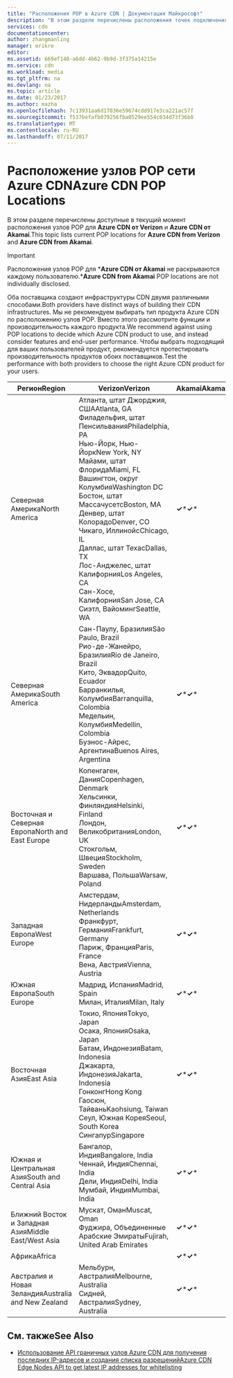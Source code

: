 ```yaml
---
title: "Расположения POP в Azure CDN | Документация Майкрософт"
description: "В этом разделе перечислены расположения точек подключения сети доставки содержимого Azure (CDN)."
services: cdn
documentationcenter: 
author: zhangmanling
manager: erikre
editor: 
ms.assetid: 669ef140-a6dd-4b62-9b9d-3f375a14215e
ms.service: cdn
ms.workload: media
ms.tgt_pltfrm: na
ms.devlang: na
ms.topic: article
ms.date: 01/23/2017
ms.author: mazha
ms.openlocfilehash: 7c13931aa6d17036e59674cdd917e3ca221ac57f
ms.sourcegitcommit: f537befafb079256fba0529ee554c034d73f36b0
ms.translationtype: MT
ms.contentlocale: ru-RU
ms.lasthandoff: 07/11/2017
---
```

# <a name="azure-cdn-pop-locations"></a><span data-ttu-id="af5ff-103">Расположение узлов POP сети Azure CDN</span><span class="sxs-lookup"><span data-stu-id="af5ff-103">Azure CDN POP Locations</span></span>
<span data-ttu-id="af5ff-104">В этом разделе перечислены доступные в текущий момент расположения узлов POP для **Azure CDN от Verizon** и **Azure CDN от Akamai**.</span><span class="sxs-lookup"><span data-stu-id="af5ff-104">This topic lists current POP locations for **Azure CDN from Verizon** and **Azure CDN from Akamai**.</span></span>

> [!IMPORTANT]
> <span data-ttu-id="af5ff-105">Расположения узлов POP для \***Azure CDN от Akamai** не раскрываются каждому пользователю.</span><span class="sxs-lookup"><span data-stu-id="af5ff-105">\***Azure CDN from Akamai** POP locations are not individually disclosed.</span></span>  
> 
> <span data-ttu-id="af5ff-106">Оба поставщика создают инфраструктуры CDN двумя различными способами.</span><span class="sxs-lookup"><span data-stu-id="af5ff-106">Both providers have distinct ways of building their CDN infrastructures.</span></span>  <span data-ttu-id="af5ff-107">Мы не рекомендуем выбирать тип продукта Azure CDN по расположению узлов POP. Вместо этого рассмотрите функции и производительность каждого продукта.</span><span class="sxs-lookup"><span data-stu-id="af5ff-107">We recommend against using POP locations to decide which Azure CDN product to use, and instead consider features and end-user performance.</span></span>  <span data-ttu-id="af5ff-108">Чтобы выбрать подходящий для ваших пользователей продукт, рекомендуется протестировать производительность продуктов обоих поставщиков.</span><span class="sxs-lookup"><span data-stu-id="af5ff-108">Test the performance with both providers to choose the right Azure CDN product for your users.</span></span> 
> 
> 

| <span data-ttu-id="af5ff-109">Регион</span><span class="sxs-lookup"><span data-stu-id="af5ff-109">Region</span></span> | <span data-ttu-id="af5ff-110">Verizon</span><span class="sxs-lookup"><span data-stu-id="af5ff-110">Verizon</span></span> | <span data-ttu-id="af5ff-111">Akamai</span><span class="sxs-lookup"><span data-stu-id="af5ff-111">Akamai</span></span> |
| --- | --- | --- |
| <span data-ttu-id="af5ff-112">Северная Америка</span><span class="sxs-lookup"><span data-stu-id="af5ff-112">North America</span></span> |<span data-ttu-id="af5ff-113">Атланта, штат Джорджия, США</span><span class="sxs-lookup"><span data-stu-id="af5ff-113">Atlanta, GA</span></span><br /><span data-ttu-id="af5ff-114">Филадельфия, штат Пенсильвания</span><span class="sxs-lookup"><span data-stu-id="af5ff-114">Philadelphia, PA</span></span><br /><span data-ttu-id="af5ff-115">Нью-Йорк, Нью-Йорк</span><span class="sxs-lookup"><span data-stu-id="af5ff-115">New York, NY</span></span><br /><span data-ttu-id="af5ff-116">Майами, штат Флорида</span><span class="sxs-lookup"><span data-stu-id="af5ff-116">Miami, FL</span></span><br /><span data-ttu-id="af5ff-117">Вашингтон, округ Колумбия</span><span class="sxs-lookup"><span data-stu-id="af5ff-117">Washington DC</span></span><br /><span data-ttu-id="af5ff-118">Бостон, штат Массачусетс</span><span class="sxs-lookup"><span data-stu-id="af5ff-118">Boston, MA</span></span><br /><span data-ttu-id="af5ff-119">Денвер, штат Колорадо</span><span class="sxs-lookup"><span data-stu-id="af5ff-119">Denver, CO</span></span><br /><span data-ttu-id="af5ff-120">Чикаго, Иллинойс</span><span class="sxs-lookup"><span data-stu-id="af5ff-120">Chicago, IL</span></span><br /><span data-ttu-id="af5ff-121">Даллас, штат Техас</span><span class="sxs-lookup"><span data-stu-id="af5ff-121">Dallas, TX</span></span><br /><span data-ttu-id="af5ff-122">Лос-Анджелес, штат Калифорния</span><span class="sxs-lookup"><span data-stu-id="af5ff-122">Los Angeles, CA</span></span><br /><span data-ttu-id="af5ff-123">Сан-Хосе, Калифорния</span><span class="sxs-lookup"><span data-stu-id="af5ff-123">San Jose, CA</span></span><br /><span data-ttu-id="af5ff-124">Сиэтл, Вайоминг</span><span class="sxs-lookup"><span data-stu-id="af5ff-124">Seattle, WA</span></span> |<span data-ttu-id="af5ff-125">**&#x2713;**\*</span><span class="sxs-lookup"><span data-stu-id="af5ff-125">**&#x2713;**\*</span></span> |
| <span data-ttu-id="af5ff-126">Северная Америка</span><span class="sxs-lookup"><span data-stu-id="af5ff-126">South America</span></span> |<span data-ttu-id="af5ff-127">Сан-Паулу, Бразилия</span><span class="sxs-lookup"><span data-stu-id="af5ff-127">São Paulo, Brazil</span></span><br /><span data-ttu-id="af5ff-128">Рио-де-Жанейро, Бразилия</span><span class="sxs-lookup"><span data-stu-id="af5ff-128">Rio de Janeiro, Brazil</span></span><br /><span data-ttu-id="af5ff-129">Кито, Эквадор</span><span class="sxs-lookup"><span data-stu-id="af5ff-129">Quito, Ecuador</span></span><br /><span data-ttu-id="af5ff-130">Барранкилья, Колумбия</span><span class="sxs-lookup"><span data-stu-id="af5ff-130">Barranquilla, Colombia</span></span><br /><span data-ttu-id="af5ff-131">Медельин, Колумбия</span><span class="sxs-lookup"><span data-stu-id="af5ff-131">Medellin, Colombia</span></span><br/><span data-ttu-id="af5ff-132">Буэнос-Айрес, Аргентина</span><span class="sxs-lookup"><span data-stu-id="af5ff-132">Buenos Aires, Argentina</span></span> |<span data-ttu-id="af5ff-133">**&#x2713;**\*</span><span class="sxs-lookup"><span data-stu-id="af5ff-133">**&#x2713;**\*</span></span> |
| <span data-ttu-id="af5ff-134">Восточная и Северная Европа</span><span class="sxs-lookup"><span data-stu-id="af5ff-134">North and East Europe</span></span> |<span data-ttu-id="af5ff-135">Копенгаген, Дания</span><span class="sxs-lookup"><span data-stu-id="af5ff-135">Copenhagen, Denmark</span></span><br /><span data-ttu-id="af5ff-136">Хельсинки, Финляндия</span><span class="sxs-lookup"><span data-stu-id="af5ff-136">Helsinki, Finland</span></span><br /><span data-ttu-id="af5ff-137">Лондон, Великобритания</span><span class="sxs-lookup"><span data-stu-id="af5ff-137">London, UK</span></span><br /><span data-ttu-id="af5ff-138">Стокгольм, Швеция</span><span class="sxs-lookup"><span data-stu-id="af5ff-138">Stockholm, Sweden</span></span><br /><span data-ttu-id="af5ff-139">Варшава, Польша</span><span class="sxs-lookup"><span data-stu-id="af5ff-139">Warsaw, Poland</span></span> |<span data-ttu-id="af5ff-140">**&#x2713;**\*</span><span class="sxs-lookup"><span data-stu-id="af5ff-140">**&#x2713;**\*</span></span> |
| <span data-ttu-id="af5ff-141">Западная Европа</span><span class="sxs-lookup"><span data-stu-id="af5ff-141">West Europe</span></span> |<span data-ttu-id="af5ff-142">Амстердам, Нидерланды</span><span class="sxs-lookup"><span data-stu-id="af5ff-142">Amsterdam, Netherlands</span></span><br /><span data-ttu-id="af5ff-143">Франкфурт, Германия</span><span class="sxs-lookup"><span data-stu-id="af5ff-143">Frankfurt, Germany</span></span><br /><span data-ttu-id="af5ff-144">Париж, Франция</span><span class="sxs-lookup"><span data-stu-id="af5ff-144">Paris, France</span></span><br /><span data-ttu-id="af5ff-145">Вена, Австрия</span><span class="sxs-lookup"><span data-stu-id="af5ff-145">Vienna, Austria</span></span> |<span data-ttu-id="af5ff-146">**&#x2713;**\*</span><span class="sxs-lookup"><span data-stu-id="af5ff-146">**&#x2713;**\*</span></span> |
| <span data-ttu-id="af5ff-147">Южная Европа</span><span class="sxs-lookup"><span data-stu-id="af5ff-147">South Europe</span></span> |<span data-ttu-id="af5ff-148">Мадрид, Испания</span><span class="sxs-lookup"><span data-stu-id="af5ff-148">Madrid, Spain</span></span><br /><span data-ttu-id="af5ff-149">Милан, Италия</span><span class="sxs-lookup"><span data-stu-id="af5ff-149">Milan, Italy</span></span> |<span data-ttu-id="af5ff-150">**&#x2713;**\*</span><span class="sxs-lookup"><span data-stu-id="af5ff-150">**&#x2713;**\*</span></span> |
| <span data-ttu-id="af5ff-151">Восточная Азия</span><span class="sxs-lookup"><span data-stu-id="af5ff-151">East Asia</span></span> |<span data-ttu-id="af5ff-152">Токио, Япония</span><span class="sxs-lookup"><span data-stu-id="af5ff-152">Tokyo, Japan</span></span><br /><span data-ttu-id="af5ff-153">Осака, Япония</span><span class="sxs-lookup"><span data-stu-id="af5ff-153">Osaka, Japan</span></span><br /><span data-ttu-id="af5ff-154">Батам, Индонезия</span><span class="sxs-lookup"><span data-stu-id="af5ff-154">Batam, Indonesia</span></span><br /><span data-ttu-id="af5ff-155">Джакарта, Индонезия</span><span class="sxs-lookup"><span data-stu-id="af5ff-155">Jakarta, Indonesia</span></span><br /><span data-ttu-id="af5ff-156">Гонконг</span><span class="sxs-lookup"><span data-stu-id="af5ff-156">Hong Kong</span></span><br /><span data-ttu-id="af5ff-157">Гаосюн, Тайвань</span><span class="sxs-lookup"><span data-stu-id="af5ff-157">Kaohsiung, Taiwan</span></span><br /><span data-ttu-id="af5ff-158">Сеул, Южная Корея</span><span class="sxs-lookup"><span data-stu-id="af5ff-158">Seoul, South Korea</span></span><br /><span data-ttu-id="af5ff-159">Сингапур</span><span class="sxs-lookup"><span data-stu-id="af5ff-159">Singapore</span></span> |<span data-ttu-id="af5ff-160">**&#x2713;**\*</span><span class="sxs-lookup"><span data-stu-id="af5ff-160">**&#x2713;**\*</span></span> |
| <span data-ttu-id="af5ff-161">Южная и Центральная Азия</span><span class="sxs-lookup"><span data-stu-id="af5ff-161">South and Central Asia</span></span> |<span data-ttu-id="af5ff-162">Бангалор, Индия</span><span class="sxs-lookup"><span data-stu-id="af5ff-162">Bangalore, India</span></span><br /><span data-ttu-id="af5ff-163">Ченнай, Индия</span><span class="sxs-lookup"><span data-stu-id="af5ff-163">Chennai, India</span></span><br /><span data-ttu-id="af5ff-164">Дели, Индия</span><span class="sxs-lookup"><span data-stu-id="af5ff-164">Delhi, India</span></span><br /><span data-ttu-id="af5ff-165">Мумбай, Индия</span><span class="sxs-lookup"><span data-stu-id="af5ff-165">Mumbai, India</span></span> |<span data-ttu-id="af5ff-166">**&#x2713;**\*</span><span class="sxs-lookup"><span data-stu-id="af5ff-166">**&#x2713;**\*</span></span> |
| <span data-ttu-id="af5ff-167">Ближний Восток и Западная Азия</span><span class="sxs-lookup"><span data-stu-id="af5ff-167">Middle East/West Asia</span></span> |<span data-ttu-id="af5ff-168">Мускат, Оман</span><span class="sxs-lookup"><span data-stu-id="af5ff-168">Muscat, Oman</span></span> <br /> <span data-ttu-id="af5ff-169">Фуджира, Объединенные Арабские Эмираты</span><span class="sxs-lookup"><span data-stu-id="af5ff-169">Fujirah, United Arab Emirates</span></span> |<span data-ttu-id="af5ff-170">**&#x2713;**\*</span><span class="sxs-lookup"><span data-stu-id="af5ff-170">**&#x2713;**\*</span></span> |
| <span data-ttu-id="af5ff-171">Африка</span><span class="sxs-lookup"><span data-stu-id="af5ff-171">Africa</span></span> | |<span data-ttu-id="af5ff-172">**&#x2713;**\*</span><span class="sxs-lookup"><span data-stu-id="af5ff-172">**&#x2713;**\*</span></span> |
| <span data-ttu-id="af5ff-173">Австралия и Новая Зеландия</span><span class="sxs-lookup"><span data-stu-id="af5ff-173">Australia and New Zealand</span></span> |<span data-ttu-id="af5ff-174">Мельбурн, Австралия</span><span class="sxs-lookup"><span data-stu-id="af5ff-174">Melbourne, Australia</span></span><br /><span data-ttu-id="af5ff-175">Сидней, Австралия</span><span class="sxs-lookup"><span data-stu-id="af5ff-175">Sydney, Australia</span></span> |<span data-ttu-id="af5ff-176">**&#x2713;**\*</span><span class="sxs-lookup"><span data-stu-id="af5ff-176">**&#x2713;**\*</span></span> |

## <a name="see-also"></a><span data-ttu-id="af5ff-177">См. также</span><span class="sxs-lookup"><span data-stu-id="af5ff-177">See Also</span></span>
* [<span data-ttu-id="af5ff-178">Использование API граничных узлов Azure CDN для получения последних IP-адресов и создания списка разрешений</span><span class="sxs-lookup"><span data-stu-id="af5ff-178">Azure CDN Edge Nodes API to get latest IP addresses for whitelisting</span></span>](https://docs.microsoft.com/en-us/rest/api/cdn/edgenodes)

